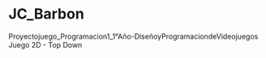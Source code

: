 # JC_Barbon
Proyectojuego_Programacion1_1°Año-DiseñoyProgramaciondeVideojuegos
Juego 2D - Top Down  
